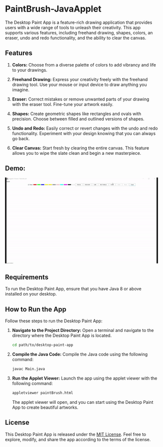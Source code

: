 # PaintBrush-JavaApplet

The Desktop Paint App is a feature-rich drawing application that provides users with a wide range of tools to unleash their creativity. This app supports various features, including freehand drawing, shapes, colors, an eraser, undo and redo functionality, and the ability to clear the canvas.

## Features

1. **Colors:** Choose from a diverse palette of colors to add vibrancy and life to your drawings.

2. **Freehand Drawing:** Express your creativity freely with the freehand drawing tool. Use your mouse or input device to draw anything you imagine.

3. **Eraser:** Correct mistakes or remove unwanted parts of your drawing with the eraser tool. Fine-tune your artwork easily.

4. **Shapes:** Create geometric shapes like rectangles and ovals with precision. Choose between filled and outlined versions of shapes.

5. **Undo and Redo:** Easily correct or revert changes with the undo and redo functionality. Experiment with your design knowing that you can always go back.

6. **Clear Canvas:** Start fresh by clearing the entire canvas. This feature allows you to wipe the slate clean and begin a new masterpiece.

## **Demo:**

![GIF Demo](demo.gif)

## Requirements

To run the Desktop Paint App, ensure that you have Java 8 or above installed on your desktop.

## How to Run the App

Follow these steps to run the Desktop Paint App:

1. **Navigate to the Project Directory:**
   Open a terminal and navigate to the directory where the Desktop Paint App is located.

   ```bash
   cd path/to/desktop-paint-app
   ```

2. **Compile the Java Code:**
   Compile the Java code using the following command:

   ```bash
   javac Main.java
   ```

3. **Run the Applet Viewer:**
   Launch the app using the applet viewer with the following command:

   ```bash
   appletviewer paintBrush.html
   ```

   The applet viewer will open, and you can start using the Desktop Paint App to create beautiful artworks.

## License

This Desktop Paint App is released under the [MIT License](LICENSE). Feel free to explore, modify, and share the app according to the terms of the license.
